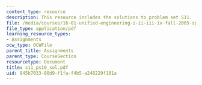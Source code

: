 ```yaml
---
content_type: resource
description: This resource includes the solutions to problem set S11.
file: /media/courses/16-01-unified-engineering-i-ii-iii-iv-fall-2005-spring-2006/845b703380d9f1faf4b5a248229f101a_s11_ps10_sol.pdf
file_type: application/pdf
learning_resource_types:
- Assignments
ocw_type: OCWFile
parent_title: Assignments
parent_type: CourseSection
resourcetype: Document
title: s11_ps10_sol.pdf
uid: 845b7033-80d9-f1fa-f4b5-a248229f101a
---
```

